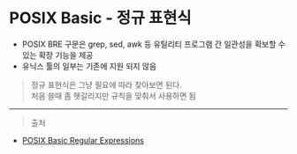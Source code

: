# POSIX Basic - 정규 표현식

- POSIX BRE 구문은 grep, sed, awk 등 유틸리티 프로그램 간 일관성을 확보할 수 있는 확장 기능을 제공
- 유닉스 툴의 일부는 기존에 지원 되지 않음

> 정규 표현식은 그냥 필요에 따라 찾아보면 된다.  
> 처음 쓸때 좀 헷갈리지만 규칙을 맞춰서 사용하면 됨

---

>출처

- [POSIX Basic Regular Expressions](https://en.wikibooks.org/wiki/Regular_Expressions/POSIX_Basic_Regular_Expressions)